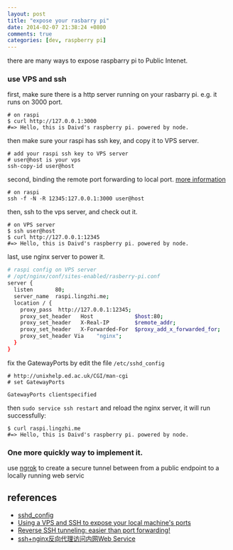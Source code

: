 ```yaml
---
layout: post
title: "expose your rasbarry pi"
date: 2014-02-07 21:38:24 +0800
comments: true
categories: [dev, raspberry pi]
---
```


there are many ways to expose raspbarry pi to Public Intenet.

### use VPS and ssh

first, make sure there is a http server running on your rasbarry pi.
e.g. it runs on 3000 port.
```
# on raspi
$ curl http://127.0.0.1:3000
#=> Hello, this is Daivd's raspberry pi. powered by node.
```

then make sure your raspi has ssh key, and copy it to VPS server.

```
# add your raspi ssh key to VPS server
# user@host is your vps
ssh-copy-id user@host
```

<!-- more -->

second, binding the remote port forwarding to local port. [more information](http://www.ruanyifeng.com/blog/2011/12/ssh_port_forwarding.html)
```
# on raspi
ssh -f -N -R 12345:127.0.0.1:3000 user@host
```

then, ssh to the vps server, and check out it.

```
# on VPS server
$ ssh user@host
$ curl http://127.0.0.1:12345
#=> Hello, this is Daivd's raspberry pi. powered by node.
```

last, use nginx server to power it.
``` bash
# raspi config on VPS server
# /opt/nginx/conf/sites-enabled/rasberry-pi.conf
server {
  listen       80;
  server_name  raspi.lingzhi.me;
  location / {
    proxy_pass  http://127.0.0.1:12345;
    proxy_set_header   Host             $host:80;
    proxy_set_header   X-Real-IP        $remote_addr;
    proxy_set_header   X-Forwarded-For  $proxy_add_x_forwarded_for;
    proxy_set_header Via    "nginx";
  }
}
```

fix the GatewayPorts by edit the file `/etc/sshd_config`
```
# http://unixhelp.ed.ac.uk/CGI/man-cgi
# set GatewayPorts

GatewayPorts clientspecified
```

then `sudo service ssh restart` and reload the nginx server, it will run successfully:
```
$ curl raspi.lingzhi.me
#=> Hello, this is Daivd's raspberry pi. powered by node.
```

### One more quickly way to implement it.

use [ngrok](https://github.com/inconshreveable/ngrok) to create a secure tunnel between from a public endpoint to a locally running web servic

references
----------
- [sshd_config](http://unixhelp.ed.ac.uk/CGI/man-cgi?sshd_config+5)
- [Using a VPS and SSH to expose your local machine's ports](http://bafford.us/2011/08/31/67745483-using-a-vps-and-ssh-to-expose-your-local-mach/)
- [Reverse SSH tunneling: easier than port forwarding!](http://bbrinck.com/post/2318562750/reverse-ssh-tunneling-easier-than-port-forwarding)
- [ssh+nginx反向代理访问内网Web Service](http://logit.me/blog/2013/05/31/reverse-proxy/)
